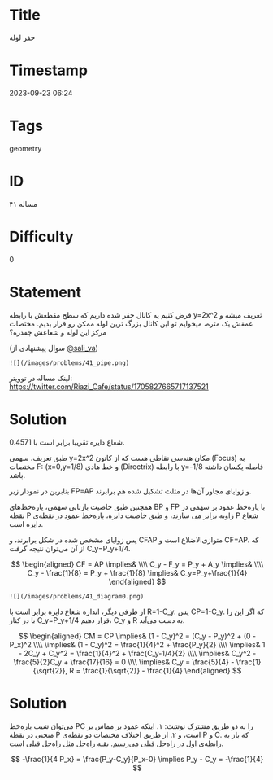 # Title
حفر لوله
# Timestamp
2023-09-23 06:24
# Tags
geometry
# ID
مساله ۴۱
# Difficulty
0
# Statement
فرض کنیم یه کانال حفر شده داریم که سطح مقطعش با رابطه y=2x^2 تعریف میشه و عمقش یک متره،  میخوایم تو این کانال بزرگ ترین لوله ممکن رو قرار بدیم. مختصات مرکز این لوله و شعاعش چقدره؟

(سوال پیشنهادی از [@sali_va](https://twitter.com/sali_va))

    ![](/images/problems/41_pipe.png)

لینک مساله در توویتر: https://twitter.com/Riazi_Cafe/status/1705827665717137521

# Solution

شعاع دایره تقریبا برابر است با 0.4571.

طبق تعریف، سهمی y=2x^2 مکان هندسی نقاطی هست که از کانون (Focus) به مختصات F: (x=0,y=1/8) و خط هادی (Directrix) با رابطه y=-1/8 فاصله یکسان داشته باشد.

بنابرین در نمودار زیر FP=AP و زوایای مجاور آن‌ها در مثلث تشکیل شده هم برابرند.

همچنین طبق خاصیت بازتابی سهمی، پاره‌خط‌های BP و FP با پاره‌خط عمود بر سهمی در نقطه P زاویه برابر می سازند، و طبق خاصیت دایره، پاره‌خط عمود در نقطه‌ی P شعاع دایره است.

پس زوایای مشخص شده در شکل برابرند، و CFAP متوازی‌الاضلاع است و CF=AP. که از آن می‌توان نتیجه گرفت C_y=P_y+1/4.

$$
\begin{aligned}
CF = AP \implies& \\\\
C_y - F_y = P_y + A_y \implies& \\\\
C_y - \frac{1}{8} = P_y + \frac{1}{8} \implies& C_y=P_y+\frac{1}{4}
\end{aligned}
$$

    ![](/images/problems/41_diagram0.png)

از طرفی دیگر، اندازه شعاع دایره برابر است با R=1-C_y. پس CP=1-C_y. که اگر این را با در کنار C_y=P_y+1/4 قرار دهیم، C_y و R به دست می‌آید.

$$
\begin{aligned}
CM = CP \implies& (1 - C_y)^2 = (C_y - P_y)^2 + (0 - P_x)^2 \\\\
\implies& (1 - C_y)^2 = \frac{1}{4}^2 + \frac{P_y}{2} \\\\
\implies& 1 - 2C_y + C_y^2  = \frac{1}{4}^2 + \frac{C_y-1/4}{2} \\\\
\implies& C_y^2 - \frac{5}{2}C_y + \frac{17}{16} = 0 \\\\
\implies& C_y = \frac{5}{4} - \frac{1}{\sqrt{2}}, R = \frac{1}{\sqrt{2}} - \frac{1}{4} 
\end{aligned}
$$

# Solution

می‌توان شیب پاره‌خط PC را به دو طریق مشترک نوشت: ۱. اینکه عمود بر مماس بر منحنی در نقطه P است، و ۲. از طریق اختلاف مختصات دو نقطه‌ی P و C. که باز به رابطه‌ی اول در راه‌حل قبلی می‌رسیم. بقیه راه‌حل مثل راه‌حل قبلی است.

$$
-\frac{1}{4 P_x} = \frac{P_y-C_y}{P_x-0} \implies P_y - C_y = -\frac{1}{4}
$$

